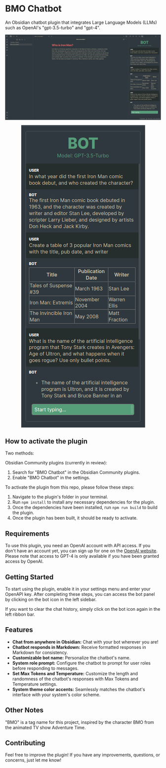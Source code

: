 # BMO Chatbot
An Obsidian chatbot plugin that integrates Large Language Models (LLMs) such as OpenAI's "gpt-3.5-turbo" and "gpt-4".

![Screenshot-1](README_images/Screenshot-1.png)
<p align="center">
  <img src="README_images/Screenshot-2.png" alt="Description of image">
</p>

## How to activate the plugin
Two methods:

Obsidian Community plugins (currently in review):
  1. Search for "BMO Chatbot" in the Obsidian Community plugins.
  2. Enable "BMO Chatbot" in the settings.

To activate the plugin from this repo, please follow these steps:
  1. Navigate to the plugin's folder in your terminal.
  2. Run `npm install` to install any necessary dependencies for the plugin.
  3. Once the dependencies have been installed, run `npm run build` to build the plugin.
  4. Once the plugin has been built, it should be ready to activate.

## Requirements

To use this plugin, you need an OpenAI account with API access. If you don't have an account yet, you can sign up for one on the [OpenAI website](https://platform.openai.com/overview). Please note that access to GPT-4 is only available if you have been granted access by OpenAI.

## Getting Started

To start using the plugin, enable it in your settings menu and enter your OpenAPI key. After completing these steps, you can access the bot panel by clicking on the bot icon in the left sidebar.

If you want to clear the chat history, simply click on the bot icon again in the left ribbon bar.


## Features
- **Chat from anywhere in Obsidian:** Chat with your bot wherever you are!
- **Chatbot responds in Markdown:** Receive formatted responses in Markdown for consistency.
- **Customizable bot name:** Personalize the chatbot's name.
- **System role prompt:** Configure the chatbot to prompt for user roles before responding to messages.
- **Set Max Tokens and Temperature:** Customize the length and randomness of the chatbot's responses with Max Tokens and Temperature settings.
- **System theme color accents:** Seamlessly matches the chatbot's interface with your system's color scheme.

## Other Notes
"BMO" is a tag name for this project, inspired by the character BMO from the animated TV show Adventure Time.

## Contributing
Feel free to improve the plugin!
If you have any improvements, questions, or concerns, just let me know!
